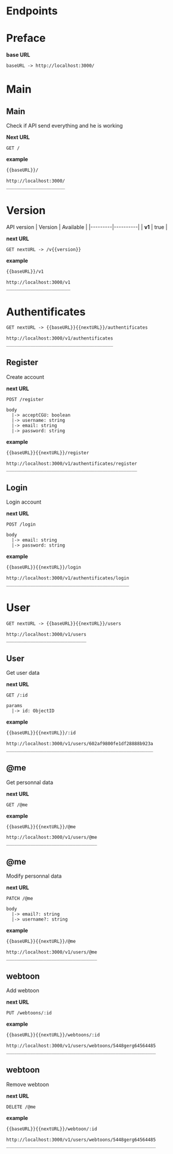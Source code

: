 # Endpoints

# Preface

**base URL**
```
baseURL -> http://localhost:3000/
```

# Main
## Main
Check if API send everything and he is working


**Next URL**
```
GET /
```

**example**
```markdown
{{baseURL}}/

http://localhost:3000/
______________________
```

# Version
API version
| Version | Available |
|---------|----------|
| **v1**  | true     |

**next URL**
```
GET nextURL -> /v{{version}}
```
**example**
```markdown
{{baseURL}}/v1

http://localhost:3000/v1
________________________
```

# Authentificates
```markdown
GET nextURL -> {{baseURL}}{{nextURL}}/authentificates

http://localhost:3000/v1/authentificates
________________________________________
```

## Register
Create account


**next URL**
```
POST /register

body
  |-> acceptCGU: boolean
  |-> username: string
  |-> email: string
  |-> password: string
```
**example**
```markdown
{{baseURL}}{{nextURL}}/register

http://localhost:3000/v1/authentificates/register
_________________________________________________
```

## Login
Login account


**next URL**
```
POST /login

body
  |-> email: string
  |-> password: string
```
**example**
```markdown
{{baseURL}}{{nextURL}}/login

http://localhost:3000/v1/authentificates/login
______________________________________________
```

# User
```markdown
GET nextURL -> {{baseURL}}{{nextURL}}/users

http://localhost:3000/v1/users
______________________________
```

## User
Get user data


**next URL**
```
GET /:id

params
  |-> id: ObjectID
```
**example**
```markdown
{{baseURL}}{{nextURL}}/:id

http://localhost:3000/v1/users/602af9800fe1df28888b923a
_______________________________________________________
```
## @me
Get personnal data


**next URL**
```
GET /@me
```
**example**
```markdown
{{baseURL}}{{nextURL}}/@me

http://localhost:3000/v1/users/@me
__________________________________
```
## @me
Modify personnal data


**next URL**
```
PATCH /@me

body
  |-> email?: string
  |-> username?: string
```
**example**
```markdown
{{baseURL}}{{nextURL}}/@me

http://localhost:3000/v1/users/@me
__________________________________
```

## webtoon
Add webtoon


**next URL**
```
PUT /webtoons/:id
```
**example**
```markdown
{{baseURL}}{{nextURL}}/webtoons/:id

http://localhost:3000/v1/users/webtoons/5448gerg64564485
________________________________________________________
```

## webtoon
Remove webtoon


**next URL**
```
DELETE /@me
```
**example**
```markdown
{{baseURL}}{{nextURL}}/webtoon/:id

http://localhost:3000/v1/users/webtoons/5448gerg64564485
________________________________________________________
```